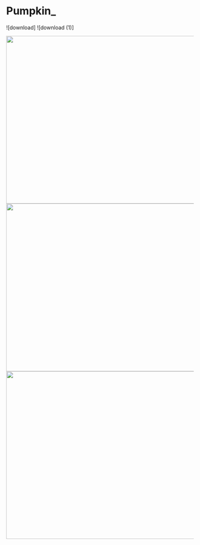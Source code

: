 # Pumpkin_
![download]
![download (1)]

<img src="" data-canonical-src="" width="800" height="450">
<img src="(https://user-images.githubusercontent.com/71368746/167642979-d1002be2-207c-4c19-a11d-429b16b44a45.png)" data-canonical-src= "(https://user-images.githubusercontent.com/71368746/167642979-d1002be2-207c-4c19-a11d-429b16b44a45.png)" width="800" height="450">
<img src="(https://user-images.githubusercontent.com/71368746/167643284-412ac97c-a7b1-48ec-be76-e4bc2bc774e9.png)" data-canonical-src="(https://user-images.githubusercontent.com/71368746/167643284-412ac97c-a7b1-48ec-be76-e4bc2bc774e9.png)" width="800" height="450">
